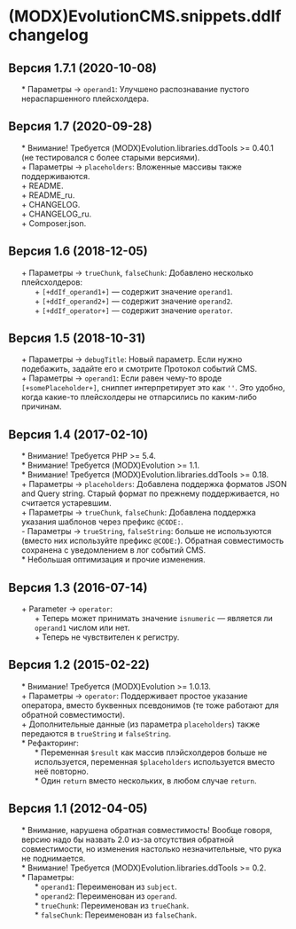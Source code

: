# (MODX)EvolutionCMS.snippets.ddIf changelog


## Версия 1.7.1 (2020-10-08)
* \* Параметры → `operand1`: Улучшено распознавание пустого нераспаршенного плейсхолдера.


## Версия 1.7 (2020-09-28)
* \* Внимание! Требуется (MODX)Evolution.libraries.ddTools >= 0.40.1 (не тестировался с более старыми версиями).
* \+ Параметры → `placeholders`: Вложенные массивы также поддерживаются.
* \+ README.
* \+ README_ru.
* \+ CHANGELOG.
* \+ CHANGELOG_ru.
* \+ Composer.json.


## Версия 1.6 (2018-12-05)
* \+ Параметры → `trueChunk`, `falseChunk`: Добавлено несколько плейсхолдеров:
	* \+ `[+ddIf_operand1+]` — содержит значение `operand1`.
	* \+ `[+ddIf_operand2+]` — содержит значение `operand2`.
	* \+ `[+ddIf_operator+]` — содержит значение `operator`.


## Версия 1.5 (2018-10-31)
* \+ Параметры → `debugTitle`: Новый параметр. Если нужно подебажить, задайте его и смотрите Протокол событий CMS.
* \+ Параметры → `operand1`: Если равен чему-то вроде `[+somePlaceholder+]`, сниппет интерпретирует это как `''`. Это удобно, когда какие-то плейсхолдеры не отпарсились по каким-либо причинам.


## Версия 1.4 (2017-02-10)
* \* Внимание! Требуется PHP >= 5.4.
* \* Внимание! Требуется (MODX)Evolution >= 1.1.
* \* Внимание! Требуется (MODX)Evolution.libraries.ddTools >= 0.18.
* \+ Параметры → `placeholders`: Добавлена поддержка форматов JSON and Query string. Старый формат по прежнему поддерживается, но считается устаревшим.
* \+ Параметры → `trueChunk`, `falseChunk`: Добавлена поддержка указания шаблонов через префикс `@CODE:`.
* \- Параметры → `trueString`, `falseString`: больше не используются (вместо них используйте префикс `@CODE:`). Обратная совместимость сохранена с уведомлением в лог событий CMS.
* \* Небольшая оптимизация и прочие изменения.


## Версия 1.3 (2016-07-14)
* \+ Parameter → `operator`:
	* \+ Теперь может принимать значение `isnumeric` — является ли `operand1` числом или нет.
	* \+ Теперь не чувствителен к регистру.


## Версия 1.2 (2015-02-22)
* \* Внимание! Требуется (MODX)Evolution >= 1.0.13.
* \+ Параметры → `operator`: Поддерживает простое указание оператора, вместо буквенных псевдонимов (те тоже работают для обратной совместимости).
* \+ Дополнительные данные (из параметра `placeholders`) также передаются в `trueString` и `falseString`.
* \* Рефакторинг:
	* \* Переменная `$result` как массив плэйсхолдеров больше не используется, переменная `$placeholders` используется вместо неё повторно.
	* \* Один `return` вместо нескольких, в любом случае `return`.


## Версия 1.1 (2012-04-05)
* \* Внимание, нарушена обратная совместимость! Вообще говоря, версию надо бы назвать 2.0 из-за отсутствия обратной совместимости, но изменения настолько незначительные, что рука не поднимается.
* \* Внимание! Требуется (MODX)Evolution.libraries.ddTools >= 0.2.
* \* Параметры:
	* \* `operand1`: Переименован из `subject`.
	* \* `operand2`: Переименован из `operand`.
	* \* `trueChunk`: Переименован из `trueChank`.
	* \* `falseChunk`: Переименован из `falseChank`.


<link rel="stylesheet" type="text/css" href="https://DivanDesign.ru/assets/files/ddMarkdown.css" />
<style>ul{list-style:none;}</style>